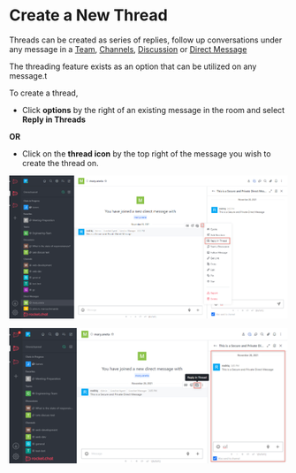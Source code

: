 # Create a New Thread

Threads can be created as series of replies, follow up conversations under any message in a [Team](../teams/), [Channels](../channels/), [Discussion](../discussions/) or [Direct Message](../direct-messages/)

The threading feature exists as an option that can be utilized on any message.t

To create a thread,

* Click **options** by the right of an existing message in the room and select **Reply in Threads**

**OR**

* Click on the **thread icon** by the top right of the message you wish to create the thread on.

![](<../../../../.gitbook/assets/image (682) (1) (1).png>)

![](<../../../../.gitbook/assets/image (637) (1) (1) (1).png>)
